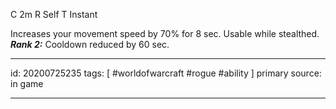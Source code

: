 
C 2m
R Self
T Instant

Increases your movement speed by 70% for 8 sec. Usable while stealthed.
**_Rank 2:_** Cooldown reduced by 60 sec.

---

id: 20200725235
tags: [ #worldofwarcraft #rogue #ability ]
primary source: in game

---